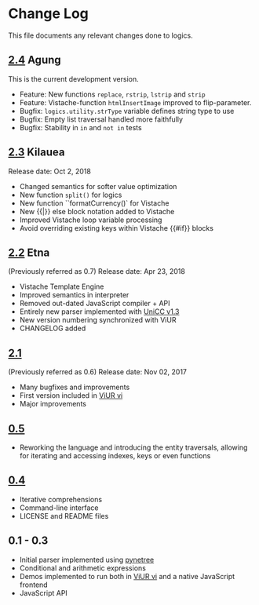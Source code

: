 # Change Log

This file documents any relevant changes done to logics.

## [2.4] Agung

This is the current development version.

- Feature: New functions `replace`, `rstrip`, `lstrip` and `strip`
- Feature: Vistache-function `htmlInsertImage` improved to flip-parameter.
- Bugfix: `logics.utility.strType` variable defines string type to use 
- Bugfix: Empty list traversal handled more faithfully
- Bugfix: Stability in `in` and `not in` tests

## [2.3] Kilauea

Release date: Oct 2, 2018

- Changed semantics for softer value optimization
- New function ``split()`` for logics
- New function ``formatCurrency()` for Vistache
- New {{|}} else block notation added to Vistache
- Improved Vistache loop variable processing
- Avoid overriding existing keys within Vistache {{#if}} blocks

## [2.2] Etna

(Previously referred as 0.7)
Release date: Apr 23, 2018

- Vistache Template Engine
- Improved semantics in interpreter
- Removed out-dated JavaScript compiler + API
- Entirely new parser implemented with [UniCC v1.3](https://github.com/phorward/unicc)
- New version numbering synchronized with ViUR
- CHANGELOG added

## [2.1]

(Previously referred as 0.6)
Release date: Nov 02, 2017

- Many bugfixes and improvements
- First version included in [ViUR vi](https://github.com/viur-framework/vi)
- Major improvements

## [0.5]

- Reworking the language and introducing the entity traversals, allowing
  for iterating and accessing indexes, keys or even functions

## [0.4]

- Iterative comprehensions
- Command-line interface
- LICENSE and README files

## 0.1 - 0.3

- Initial parser implemented using [pynetree](https://github.com/phorward/pynetree)
- Conditional and arithmetic expressions
- Demos implemented to run both in [ViUR vi](https://github.com/viur-framework/vi) and a native JavaScript frontend
- JavaScript API


[develop]: https://github.com/viur-framework/logics/compare/v2.3.0...develop
[2.4]: https://github.com/viur-framework/logics/compare/v2.3.0...develop
[2.3]: https://github.com/viur-framework/logics/compare/v2.2.0...v2.3.0
[2.2]: https://github.com/viur-framework/logics/compare/v2.1...v2.2.0
[2.1]: https://github.com/viur-framework/logics/compare/v0.5...v2.1
[0.5]: https://github.com/viur-framework/logics/compare/v0.4...v0.5
[0.4]: https://github.com/viur-framework/logics/compare/v0.3...v0.4
